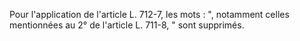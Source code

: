Pour l'application de l'article L. 712-7, les mots : ", notamment celles mentionnées au 2° de l'article L. 711-8, " sont supprimés.
